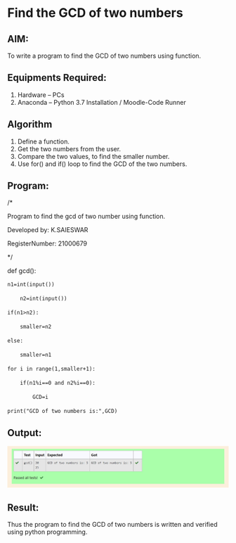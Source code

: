 # Find the GCD of two numbers

## AIM:
To write a program to find the GCD of two numbers using function.

## Equipments Required:
1. Hardware – PCs
2. Anaconda – Python 3.7 Installation / Moodle-Code Runner

## Algorithm
1. Define a function.
2. Get the two numbers from the user.
3. Compare the two values, to find the smaller number.
4. Use for() and if() loop to find the GCD of the two numbers.

## Program:

/*

Program to find the gcd of two number using function.

Developed by: K.SAIESWAR

RegisterNumber: 21000679 

*/

def gcd():

    n1=int(input())

        n2=int(input())

    if(n1>n2):

        smaller=n2

    else:

        smaller=n1

    for i in range(1,smaller+1):

        if(n1%i==0 and n2%i==0):

            GCD=i

    print("GCD of two numbers is:",GCD)

## Output:
![Output](./output.jpeg)

## Result:
Thus the program to find the GCD of two numbers is written and verified using python programming.
